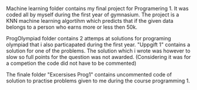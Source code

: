 Machine learning folder contains my final project for Programering 1. It was coded all by myself during the first year of gymnasium. The project is a KNN machine learning algortihm which predicts that if the given data belongs to a person who earns more or less then 50k. 

ProgOlympiad folder contains 2 attemps at solutions for programing olympiad that i also particapated during the first year. "Uppgift 1" contains a solution for one of the problems. The solution which i wrote was however to slow so full points for the question was not awarded. (Considering it was for a competion the code did not have to be commented)

The finale folder "Excersises Prog1" contains uncommented code of solution to practise problems given to me during the course programming 1.
